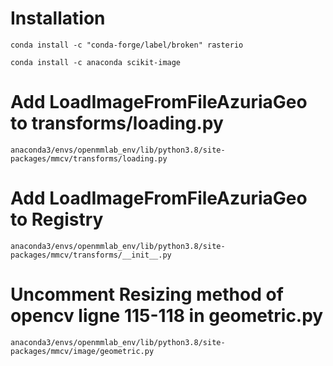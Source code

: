 # Installation 

```conda install -c "conda-forge/label/broken" rasterio ```

``` conda install -c anaconda scikit-image  ```

# Add LoadImageFromFileAzuriaGeo  to transforms/loading.py

```anaconda3/envs/openmmlab_env/lib/python3.8/site-packages/mmcv/transforms/loading.py```

# Add LoadImageFromFileAzuriaGeo to Registry 

``` anaconda3/envs/openmmlab_env/lib/python3.8/site-packages/mmcv/transforms/__init__.py ```

# Uncomment Resizing method of opencv ligne 115-118 in geometric.py

``` anaconda3/envs/openmmlab_env/lib/python3.8/site-packages/mmcv/image/geometric.py ```